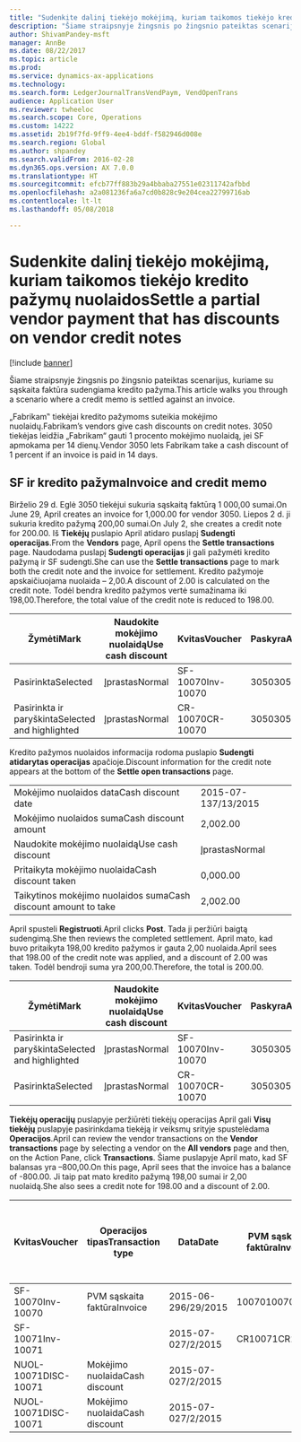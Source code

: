 ```yaml
---
title: "Sudenkite dalinį tiekėjo mokėjimą, kuriam taikomos tiekėjo kredito pažymų nuolaidos"
description: "Šiame straipsnyje žingsnis po žingsnio pateiktas scenarijus, kuriame su sąskaita faktūra sudengiama kredito pažyma."
author: ShivamPandey-msft
manager: AnnBe
ms.date: 08/22/2017
ms.topic: article
ms.prod: 
ms.service: dynamics-ax-applications
ms.technology: 
ms.search.form: LedgerJournalTransVendPaym, VendOpenTrans
audience: Application User
ms.reviewer: twheeloc
ms.search.scope: Core, Operations
ms.custom: 14222
ms.assetid: 2b19f7fd-9ff9-4ee4-bddf-f582946d008e
ms.search.region: Global
ms.author: shpandey
ms.search.validFrom: 2016-02-28
ms.dyn365.ops.version: AX 7.0.0
ms.translationtype: HT
ms.sourcegitcommit: efcb77ff883b29a4bbaba27551e02311742afbbd
ms.openlocfilehash: a2a081236fa6a7cd0b828c9e204cea22799716ab
ms.contentlocale: lt-lt
ms.lasthandoff: 05/08/2018

---
```


# <a name="settle-a-partial-vendor-payment-that-has-discounts-on-vendor-credit-notes"></a><span data-ttu-id="0d214-103">Sudenkite dalinį tiekėjo mokėjimą, kuriam taikomos tiekėjo kredito pažymų nuolaidos</span><span class="sxs-lookup"><span data-stu-id="0d214-103">Settle a partial vendor payment that has discounts on vendor credit notes</span></span>

[!include [banner](../includes/banner.md)]

<span data-ttu-id="0d214-104">Šiame straipsnyje žingsnis po žingsnio pateiktas scenarijus, kuriame su sąskaita faktūra sudengiama kredito pažyma.</span><span class="sxs-lookup"><span data-stu-id="0d214-104">This article walks you through a scenario where a credit memo is settled against an invoice.</span></span>

<span data-ttu-id="0d214-105">„Fabrikam‟ tiekėjai kredito pažymoms suteikia mokėjimo nuolaidų.</span><span class="sxs-lookup"><span data-stu-id="0d214-105">Fabrikam’s vendors give cash discounts on credit notes.</span></span> <span data-ttu-id="0d214-106">3050 tiekėjas leidžia „Fabrikam“ gauti 1 procento mokėjimo nuolaidą, jei SF apmokama per 14 dienų.</span><span class="sxs-lookup"><span data-stu-id="0d214-106">Vendor 3050 lets Fabrikam take a cash discount of 1 percent if an invoice is paid in 14 days.</span></span>

## <a name="invoice-and-credit-memo"></a><span data-ttu-id="0d214-107">SF ir kredito pažyma</span><span class="sxs-lookup"><span data-stu-id="0d214-107">Invoice and credit memo</span></span>
<span data-ttu-id="0d214-108">Birželio 29 d. Eglė 3050 tiekėjui sukuria sąskaitą faktūrą 1 000,00 sumai.</span><span class="sxs-lookup"><span data-stu-id="0d214-108">On June 29, April creates an invoice for 1,000.00 for vendor 3050.</span></span> <span data-ttu-id="0d214-109">Liepos 2 d. ji sukuria kredito pažymą 200,00 sumai.</span><span class="sxs-lookup"><span data-stu-id="0d214-109">On July 2, she creates a credit note for 200.00.</span></span> <span data-ttu-id="0d214-110">Iš **Tiekėjų** puslapio April atidaro puslapį **Sudengti operacijas**.</span><span class="sxs-lookup"><span data-stu-id="0d214-110">From the **Vendors** page, April opens the **Settle transactions** page.</span></span> <span data-ttu-id="0d214-111">Naudodama puslapį **Sudengti operacijas** ji gali pažymėti kredito pažymą ir SF sudengti.</span><span class="sxs-lookup"><span data-stu-id="0d214-111">She can use the **Settle transactions** page to mark both the credit note and the invoice for settlement.</span></span> <span data-ttu-id="0d214-112">Kredito pažymoje apskaičiuojama nuolaida – 2,00.</span><span class="sxs-lookup"><span data-stu-id="0d214-112">A discount of 2.00 is calculated on the credit note.</span></span> <span data-ttu-id="0d214-113">Todėl bendra kredito pažymos vertė sumažinama iki 198,00.</span><span class="sxs-lookup"><span data-stu-id="0d214-113">Therefore, the total value of the credit note is reduced to 198.00.</span></span>

| <span data-ttu-id="0d214-114">Žymėti</span><span class="sxs-lookup"><span data-stu-id="0d214-114">Mark</span></span>                     | <span data-ttu-id="0d214-115">Naudokite mokėjimo nuolaidą</span><span class="sxs-lookup"><span data-stu-id="0d214-115">Use cash discount</span></span> | <span data-ttu-id="0d214-116">Kvitas</span><span class="sxs-lookup"><span data-stu-id="0d214-116">Voucher</span></span>   | <span data-ttu-id="0d214-117">Paskyra</span><span class="sxs-lookup"><span data-stu-id="0d214-117">Account</span></span> | <span data-ttu-id="0d214-118">Data</span><span class="sxs-lookup"><span data-stu-id="0d214-118">Date</span></span>      | <span data-ttu-id="0d214-119">Terminas</span><span class="sxs-lookup"><span data-stu-id="0d214-119">Due date</span></span>  | <span data-ttu-id="0d214-120">PVM sąskaita faktūra</span><span class="sxs-lookup"><span data-stu-id="0d214-120">Invoice</span></span> | <span data-ttu-id="0d214-121">Suma operacijos valiuta</span><span class="sxs-lookup"><span data-stu-id="0d214-121">Amount in transaction currency</span></span> | <span data-ttu-id="0d214-122">Valiuta</span><span class="sxs-lookup"><span data-stu-id="0d214-122">Currency</span></span> | <span data-ttu-id="0d214-123">Sudengtina suma</span><span class="sxs-lookup"><span data-stu-id="0d214-123">Amount to settle</span></span> |
|--------------------------|-------------------|-----------|---------|-----------|-----------|---------|--------------------------------|----------|------------------|
| <span data-ttu-id="0d214-124">Pasirinkta</span><span class="sxs-lookup"><span data-stu-id="0d214-124">Selected</span></span>                 | <span data-ttu-id="0d214-125">Įprastas</span><span class="sxs-lookup"><span data-stu-id="0d214-125">Normal</span></span>            | <span data-ttu-id="0d214-126">SF-10070</span><span class="sxs-lookup"><span data-stu-id="0d214-126">Inv-10070</span></span> | <span data-ttu-id="0d214-127">3050</span><span class="sxs-lookup"><span data-stu-id="0d214-127">3050</span></span>    | <span data-ttu-id="0d214-128">2015-06-29</span><span class="sxs-lookup"><span data-stu-id="0d214-128">6/29/2015</span></span> | <span data-ttu-id="0d214-129">2015-07-29</span><span class="sxs-lookup"><span data-stu-id="0d214-129">7/29/2015</span></span> | <span data-ttu-id="0d214-130">10070</span><span class="sxs-lookup"><span data-stu-id="0d214-130">10070</span></span>   | <span data-ttu-id="0d214-131">–1 000,00</span><span class="sxs-lookup"><span data-stu-id="0d214-131">-1,000.00</span></span>                      | <span data-ttu-id="0d214-132">USD</span><span class="sxs-lookup"><span data-stu-id="0d214-132">USD</span></span>      | <span data-ttu-id="0d214-133">–990,00</span><span class="sxs-lookup"><span data-stu-id="0d214-133">-990.00</span></span>          |
| <span data-ttu-id="0d214-134">Pasirinkta ir paryškinta</span><span class="sxs-lookup"><span data-stu-id="0d214-134">Selected and highlighted</span></span> | <span data-ttu-id="0d214-135">Įprastas</span><span class="sxs-lookup"><span data-stu-id="0d214-135">Normal</span></span>            | <span data-ttu-id="0d214-136">CR-10070</span><span class="sxs-lookup"><span data-stu-id="0d214-136">CR-10070</span></span>  | <span data-ttu-id="0d214-137">3050</span><span class="sxs-lookup"><span data-stu-id="0d214-137">3050</span></span>    | <span data-ttu-id="0d214-138">2015-07-02</span><span class="sxs-lookup"><span data-stu-id="0d214-138">7/2/2015</span></span>  | <span data-ttu-id="0d214-139">2015-07-29</span><span class="sxs-lookup"><span data-stu-id="0d214-139">7/29/2015</span></span> |         | <span data-ttu-id="0d214-140">200,00</span><span class="sxs-lookup"><span data-stu-id="0d214-140">200.00</span></span>                         | <span data-ttu-id="0d214-141">USD</span><span class="sxs-lookup"><span data-stu-id="0d214-141">USD</span></span>      | <span data-ttu-id="0d214-142">198,00</span><span class="sxs-lookup"><span data-stu-id="0d214-142">198.00</span></span>           |

<span data-ttu-id="0d214-143">Kredito pažymos nuolaidos informacija rodoma puslapio **Sudengti atidarytas operacijas** apačioje.</span><span class="sxs-lookup"><span data-stu-id="0d214-143">Discount information for the credit note appears at the bottom of the **Settle open transactions** page.</span></span>

|                              |           |
|------------------------------|-----------|
| <span data-ttu-id="0d214-144">Mokėjimo nuolaidos data</span><span class="sxs-lookup"><span data-stu-id="0d214-144">Cash discount date</span></span>           | <span data-ttu-id="0d214-145">2015-07-13</span><span class="sxs-lookup"><span data-stu-id="0d214-145">7/13/2015</span></span> |
| <span data-ttu-id="0d214-146">Mokėjimo nuolaidos suma</span><span class="sxs-lookup"><span data-stu-id="0d214-146">Cash discount amount</span></span>         | <span data-ttu-id="0d214-147">2,00</span><span class="sxs-lookup"><span data-stu-id="0d214-147">2.00</span></span>      |
| <span data-ttu-id="0d214-148">Naudokite mokėjimo nuolaidą</span><span class="sxs-lookup"><span data-stu-id="0d214-148">Use cash discount</span></span>            | <span data-ttu-id="0d214-149">Įprastas</span><span class="sxs-lookup"><span data-stu-id="0d214-149">Normal</span></span>    |
| <span data-ttu-id="0d214-150">Pritaikyta mokėjimo nuolaida</span><span class="sxs-lookup"><span data-stu-id="0d214-150">Cash discount taken</span></span>          | <span data-ttu-id="0d214-151">0,00</span><span class="sxs-lookup"><span data-stu-id="0d214-151">0.00</span></span>      |
| <span data-ttu-id="0d214-152">Taikytinos mokėjimo nuolaidos suma</span><span class="sxs-lookup"><span data-stu-id="0d214-152">Cash discount amount to take</span></span> | <span data-ttu-id="0d214-153">2,00</span><span class="sxs-lookup"><span data-stu-id="0d214-153">2.00</span></span>      |

<span data-ttu-id="0d214-154">April spusteli **Registruoti**.</span><span class="sxs-lookup"><span data-stu-id="0d214-154">April clicks **Post**.</span></span> <span data-ttu-id="0d214-155">Tada ji peržiūri baigtą sudengimą.</span><span class="sxs-lookup"><span data-stu-id="0d214-155">She then reviews the completed settlement.</span></span> <span data-ttu-id="0d214-156">April mato, kad buvo pritaikyta 198,00 kredito pažymos ir gauta 2,00 nuolaida.</span><span class="sxs-lookup"><span data-stu-id="0d214-156">April sees that 198.00 of the credit note was applied, and a discount of 2.00 was taken.</span></span> <span data-ttu-id="0d214-157">Todėl bendroji suma yra 200,00.</span><span class="sxs-lookup"><span data-stu-id="0d214-157">Therefore, the total is 200.00.</span></span>

| <span data-ttu-id="0d214-158">Žymėti</span><span class="sxs-lookup"><span data-stu-id="0d214-158">Mark</span></span>                     | <span data-ttu-id="0d214-159">Naudokite mokėjimo nuolaidą</span><span class="sxs-lookup"><span data-stu-id="0d214-159">Use cash discount</span></span> | <span data-ttu-id="0d214-160">Kvitas</span><span class="sxs-lookup"><span data-stu-id="0d214-160">Voucher</span></span>   | <span data-ttu-id="0d214-161">Paskyra</span><span class="sxs-lookup"><span data-stu-id="0d214-161">Account</span></span> | <span data-ttu-id="0d214-162">Data</span><span class="sxs-lookup"><span data-stu-id="0d214-162">Date</span></span>      | <span data-ttu-id="0d214-163">Terminas</span><span class="sxs-lookup"><span data-stu-id="0d214-163">Due date</span></span>  | <span data-ttu-id="0d214-164">PVM sąskaita faktūra</span><span class="sxs-lookup"><span data-stu-id="0d214-164">Invoice</span></span>  | <span data-ttu-id="0d214-165">Suma operacijos valiuta</span><span class="sxs-lookup"><span data-stu-id="0d214-165">Amount in transaction currency</span></span> | <span data-ttu-id="0d214-166">Valiuta</span><span class="sxs-lookup"><span data-stu-id="0d214-166">Currency</span></span> | <span data-ttu-id="0d214-167">Sudengtina suma</span><span class="sxs-lookup"><span data-stu-id="0d214-167">Amount to settle</span></span> |
|--------------------------|-------------------|-----------|---------|-----------|-----------|----------|--------------------------------|----------|------------------|
| <span data-ttu-id="0d214-168">Pasirinkta ir paryškinta</span><span class="sxs-lookup"><span data-stu-id="0d214-168">Selected and highlighted</span></span> | <span data-ttu-id="0d214-169">Įprastas</span><span class="sxs-lookup"><span data-stu-id="0d214-169">Normal</span></span>            | <span data-ttu-id="0d214-170">SF-10070</span><span class="sxs-lookup"><span data-stu-id="0d214-170">Inv-10070</span></span> | <span data-ttu-id="0d214-171">3050</span><span class="sxs-lookup"><span data-stu-id="0d214-171">3050</span></span>    | <span data-ttu-id="0d214-172">2015-06-29</span><span class="sxs-lookup"><span data-stu-id="0d214-172">6/29/2015</span></span> | <span data-ttu-id="0d214-173">2015-07-29</span><span class="sxs-lookup"><span data-stu-id="0d214-173">7/29/2015</span></span> | <span data-ttu-id="0d214-174">10070</span><span class="sxs-lookup"><span data-stu-id="0d214-174">10070</span></span>    | <span data-ttu-id="0d214-175">–1 000,00</span><span class="sxs-lookup"><span data-stu-id="0d214-175">-1,000.00</span></span>                      | <span data-ttu-id="0d214-176">USD</span><span class="sxs-lookup"><span data-stu-id="0d214-176">USD</span></span>      | <span data-ttu-id="0d214-177">–200,00</span><span class="sxs-lookup"><span data-stu-id="0d214-177">-200.00</span></span>          |
| <span data-ttu-id="0d214-178">Pasirinkta</span><span class="sxs-lookup"><span data-stu-id="0d214-178">Selected</span></span>                 | <span data-ttu-id="0d214-179">Įprastas</span><span class="sxs-lookup"><span data-stu-id="0d214-179">Normal</span></span>            | <span data-ttu-id="0d214-180">CR-10070</span><span class="sxs-lookup"><span data-stu-id="0d214-180">CR-10070</span></span>  | <span data-ttu-id="0d214-181">3050</span><span class="sxs-lookup"><span data-stu-id="0d214-181">3050</span></span>    | <span data-ttu-id="0d214-182">2015-07-02</span><span class="sxs-lookup"><span data-stu-id="0d214-182">7/2/2015</span></span>  | <span data-ttu-id="0d214-183">2015-07-29</span><span class="sxs-lookup"><span data-stu-id="0d214-183">7/29/2015</span></span> | <span data-ttu-id="0d214-184">CR-10070</span><span class="sxs-lookup"><span data-stu-id="0d214-184">CR-10070</span></span> | <span data-ttu-id="0d214-185">200,00</span><span class="sxs-lookup"><span data-stu-id="0d214-185">200.00</span></span>                         | <span data-ttu-id="0d214-186">USD</span><span class="sxs-lookup"><span data-stu-id="0d214-186">USD</span></span>      | <span data-ttu-id="0d214-187">198,00</span><span class="sxs-lookup"><span data-stu-id="0d214-187">198.00</span></span>           |

<span data-ttu-id="0d214-188">**Tiekėjų operacijų** puslapyje peržiūrėti tiekėjų operacijas April gali **Visų tiekėjų** puslapyje pasirinkdama tiekėją ir veiksmų srityje spustelėdama **Operacijos**.</span><span class="sxs-lookup"><span data-stu-id="0d214-188">April can review the vendor transactions on the **Vendor transactions** page by selecting a vendor on the **All vendors** page and then, on the Action Pane, click **Transactions**.</span></span> <span data-ttu-id="0d214-189">Šiame puslapyje April mato, kad SF balansas yra –800,00.</span><span class="sxs-lookup"><span data-stu-id="0d214-189">On this page, April sees that the invoice has a balance of -800.00.</span></span> <span data-ttu-id="0d214-190">Ji taip pat mato kredito pažymą 198,00 sumai ir 2,00 nuolaidą.</span><span class="sxs-lookup"><span data-stu-id="0d214-190">She also sees a credit note for 198.00 and a discount of 2.00.</span></span>

| <span data-ttu-id="0d214-191">Kvitas</span><span class="sxs-lookup"><span data-stu-id="0d214-191">Voucher</span></span>    | <span data-ttu-id="0d214-192">Operacijos tipas</span><span class="sxs-lookup"><span data-stu-id="0d214-192">Transaction type</span></span> | <span data-ttu-id="0d214-193">Data</span><span class="sxs-lookup"><span data-stu-id="0d214-193">Date</span></span>      | <span data-ttu-id="0d214-194">PVM sąskaita faktūra</span><span class="sxs-lookup"><span data-stu-id="0d214-194">Invoice</span></span> | <span data-ttu-id="0d214-195">Operacijos valiutos debeto suma</span><span class="sxs-lookup"><span data-stu-id="0d214-195">Amount in transaction currency debit</span></span> | <span data-ttu-id="0d214-196">Operacijos valiutos kredito suma</span><span class="sxs-lookup"><span data-stu-id="0d214-196">Amount in transaction currency credit</span></span> | <span data-ttu-id="0d214-197">Likutis</span><span class="sxs-lookup"><span data-stu-id="0d214-197">Balance</span></span> | <span data-ttu-id="0d214-198">Valiuta</span><span class="sxs-lookup"><span data-stu-id="0d214-198">Currency</span></span> |
|------------|------------------|-----------|---------|--------------------------------------|---------------------------------------|---------|----------|
| <span data-ttu-id="0d214-199">SF-10070</span><span class="sxs-lookup"><span data-stu-id="0d214-199">Inv-10070</span></span>  | <span data-ttu-id="0d214-200">PVM sąskaita faktūra</span><span class="sxs-lookup"><span data-stu-id="0d214-200">Invoice</span></span>          | <span data-ttu-id="0d214-201">2015-06-29</span><span class="sxs-lookup"><span data-stu-id="0d214-201">6/29/2015</span></span> | <span data-ttu-id="0d214-202">10070</span><span class="sxs-lookup"><span data-stu-id="0d214-202">10070</span></span>   |                                      | <span data-ttu-id="0d214-203">1000,00</span><span class="sxs-lookup"><span data-stu-id="0d214-203">1,000.00</span></span>                              | <span data-ttu-id="0d214-204">–800,00</span><span class="sxs-lookup"><span data-stu-id="0d214-204">-800.00</span></span> | <span data-ttu-id="0d214-205">USD</span><span class="sxs-lookup"><span data-stu-id="0d214-205">USD</span></span>      |
| <span data-ttu-id="0d214-206">SF-10071</span><span class="sxs-lookup"><span data-stu-id="0d214-206">Inv-10071</span></span>  |                  | <span data-ttu-id="0d214-207">2015-07-02</span><span class="sxs-lookup"><span data-stu-id="0d214-207">7/2/2015</span></span>  | <span data-ttu-id="0d214-208">CR10071</span><span class="sxs-lookup"><span data-stu-id="0d214-208">CR10071</span></span> | <span data-ttu-id="0d214-209">200,00</span><span class="sxs-lookup"><span data-stu-id="0d214-209">200.00</span></span>                               |                                       | <span data-ttu-id="0d214-210">0,00</span><span class="sxs-lookup"><span data-stu-id="0d214-210">0.00</span></span>    | <span data-ttu-id="0d214-211">USD</span><span class="sxs-lookup"><span data-stu-id="0d214-211">USD</span></span>      |
| <span data-ttu-id="0d214-212">NUOL-10071</span><span class="sxs-lookup"><span data-stu-id="0d214-212">DISC-10071</span></span> |  <span data-ttu-id="0d214-213">Mokėjimo nuolaida</span><span class="sxs-lookup"><span data-stu-id="0d214-213">Cash discount</span></span>   | <span data-ttu-id="0d214-214">2015-07-02</span><span class="sxs-lookup"><span data-stu-id="0d214-214">7/2/2015</span></span>  |         | <span data-ttu-id="0d214-215">2,00</span><span class="sxs-lookup"><span data-stu-id="0d214-215">2.00</span></span>                                 |                                       | <span data-ttu-id="0d214-216">0,00</span><span class="sxs-lookup"><span data-stu-id="0d214-216">0.00</span></span>    | <span data-ttu-id="0d214-217">USD</span><span class="sxs-lookup"><span data-stu-id="0d214-217">USD</span></span>      |
| <span data-ttu-id="0d214-218">NUOL-10071</span><span class="sxs-lookup"><span data-stu-id="0d214-218">DISC-10071</span></span> |  <span data-ttu-id="0d214-219">Mokėjimo nuolaida</span><span class="sxs-lookup"><span data-stu-id="0d214-219">Cash discount</span></span>   | <span data-ttu-id="0d214-220">2015-07-02</span><span class="sxs-lookup"><span data-stu-id="0d214-220">7/2/2015</span></span>  |         |                                      | <span data-ttu-id="0d214-221">2,00</span><span class="sxs-lookup"><span data-stu-id="0d214-221">2.00</span></span>                                  | <span data-ttu-id="0d214-222">0,00</span><span class="sxs-lookup"><span data-stu-id="0d214-222">0.00</span></span>    | <span data-ttu-id="0d214-223">USD</span><span class="sxs-lookup"><span data-stu-id="0d214-223">USD</span></span>      |






